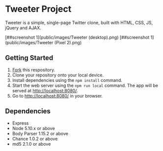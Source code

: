 # Tweeter Project

Tweeter is a simple, single-page Twitter clone, built with HTML, CSS, JS, jQuery and AJAX. 

[##screenshot 1](public/images/Tweeter (desktop).png)
[##screenshot 1](public/images/Tweeter (Pixel 2).png)

## Getting Started

1. [Fork](https://docs.github.com/en/repositories/creating-and-managing-repositories/creating-a-repository-from-a-template) this respository.
2. Clone your repository onto your local device.
3. Install dependencies using the `npm install` command.
3. Start the web server using the `npm run local` command. The app will be served at <http://localhost:8080/>.
4. Go to <http://localhost:8080/> in your browser.

## Dependencies

- Express
- Node 5.10.x or above
- Body Parser 1.15.2 or above
- Chance 1.0.2 or above
- md5 2.1.0 or above
